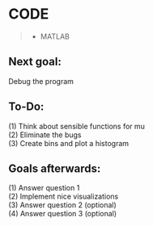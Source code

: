 # CODE

> * MATLAB

## Next goal:
Debug the program

## To-Do:
(1) Think about sensible functions for mu \
(2) Eliminate the bugs \
(3) Create bins and plot a histogram

## Goals afterwards:
(1) Answer question 1 \
(2) Implement nice visualizations \
(3) Answer question 2 (optional) \
(4) Answer question 3 (optional)

